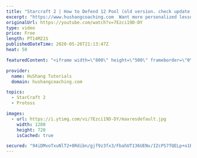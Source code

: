 ```yaml
---
title: "Starcraft 2 | How to Defend 12 Pool (old version. check update!)"
excerpt: "https://www.hushangcoaching.com  Want more personalized lessons? HuShang has been coaching SC2 professionally for more than 6 years. You can contact him on discord or by email!  Discord: HuShang#9770 Email: hushangtutorials@outlook.com  Enjoying the content. Want to support HuShang Tutorials directly?https://www.patreon.com/hushangtutorials"
originalUrl: https://youtube.com/watch?v=7Ezci19D-DY
type: video
price: Free
length: PT14M21S
publishedDateTime: 2020-05-26T21:13:47Z
heat: 50

featuredContent: "<iframe width=\"800\" height=\"500\" frameborder=\"0\" src=\"https://www.youtube.com/embed/7Ezci19D-DY\" allow=\"accelerometer; autoplay; encrypted-media; gyroscope; picture-in-picture\" allowfullscreen></iframe>"

provider:
  name: HuShang Tutorials
  domain: hushangcoaching.com

topics:
  - StarCraft 2
  - Protoss

images:
  - url: https://i.ytimg.com/vi/7Ezci19D-DY/maxresdefault.jpg
    width: 1280
    height: 720
    isCached: true

secured: "94iDMvoTxuNlT2+0Rdibn/gjf9z3fx3/FbahUT136UENv/IZcPS7fQELp+o1BBIG+zWqzlCE9kyD5oDHKeuhZC9Pi8UF8RqfGfxJa1OEhQ4rnk0gOcEncIv+Ez3twTfcNA1PkKJmlGG2fVPPYttfaXmExiCXkgQIqxk14rmJZGZLlJQkTwhauPxAr/zoSXa95d6kTiFYwhpPnyem9PaQiOQlyZPGDkz7yWJdjIMG6JGrxtHPfuubnJulbF6RGg6xDWbE/vOy+J0kfyF0ybi+1RxAX7nusB2KTsbOay4oWPbPc4JJ12eAzYV1/m1ZG5lH6qW6qe5MiUyXQ2uxIYGrUEZTLe/bOkXuh8sUE57fieIf1x1ujFMLeKKD+UjjT5aXiKVcGJyWnFZnynZPxbFez5wsxN8RNzjjaMnFijY9cN4=;+MHyMquD1HXea4F9VfFOfw=="
---
```


